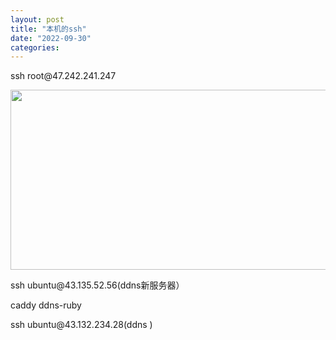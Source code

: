```yaml
---
layout: post
title: "本机的ssh"
date: "2022-09-30"
categories: 
---
```

<p>ssh root@47.242.241.247</p>
<p><img height="288" src="/uploads/ckeditor/pictures/503/image-20220930145729-1.png" width="1916" /></p>
<p>ssh ubuntu@43.135.52.56(ddns新服务器）</p>
<p>caddy ddns-ruby</p>
<p>ssh ubuntu@43.132.234.28(ddns )</p>
